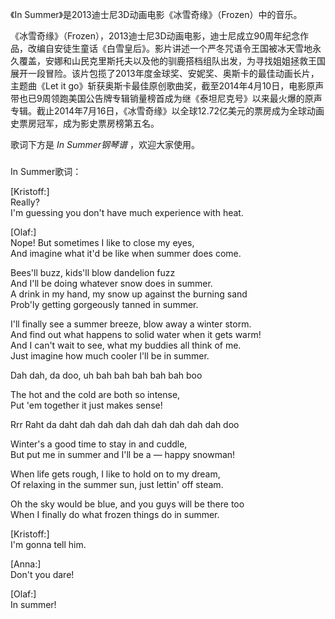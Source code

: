 

《In Summer》是2013迪士尼3D动画电影《冰雪奇缘》（Frozen）中的音乐。

  

《冰雪奇缘》（Frozen），2013迪士尼3D动画电影，迪士尼成立90周年纪念作品，改编自安徒生童话《白雪皇后》。影片讲述一个严冬咒语令王国被冰天雪地永久覆盖，安娜和山民克里斯托夫以及他的驯鹿搭档组队出发，为寻找姐姐拯救王国展开一段冒险。该片包揽了2013年度金球奖、安妮奖、奥斯卡的最佳动画长片，主题曲《Let
it
go》斩获奥斯卡最佳原创歌曲奖，截至2014年4月10日，电影原声带也已9周领跑美国公告牌专辑销量榜首成为继《泰坦尼克号》以来最火爆的原声专辑。截止2014年7月16日，《冰雪奇缘》以全球12.72亿美元的票房成为全球动画史票房冠军，成为影史票房榜第五名。

  

歌词下方是 _In Summer钢琴谱_ ，欢迎大家使用。

###  
In Summer歌词：

  

[Kristoff:]  
Really?  
I'm guessing you don't have much experience with heat.

[Olaf:]  
Nope! But sometimes I like to close my eyes,  
And imagine what it'd be like when summer does come.

Bees'll buzz, kids'll blow dandelion fuzz  
And I'll be doing whatever snow does in summer.  
A drink in my hand, my snow up against the burning sand  
Prob'ly getting gorgeously tanned in summer.

I'll finally see a summer breeze, blow away a winter storm.  
And find out what happens to solid water when it gets warm!  
And I can't wait to see, what my buddies all think of me.  
Just imagine how much cooler I'll be in summer.

Dah dah, da doo, uh bah bah bah bah bah boo

The hot and the cold are both so intense,  
Put 'em together it just makes sense!

Rrr Raht da daht dah dah dah dah dah dah dah dah doo

Winter's a good time to stay in and cuddle,  
But put me in summer and I'll be a — happy snowman!

When life gets rough, I like to hold on to my dream,  
Of relaxing in the summer sun, just lettin' off steam.

Oh the sky would be blue, and you guys will be there too  
When I finally do what frozen things do in summer.

[Kristoff:]  
I'm gonna tell him.

[Anna:]  
Don't you dare!

[Olaf:]  
In summer!

  

